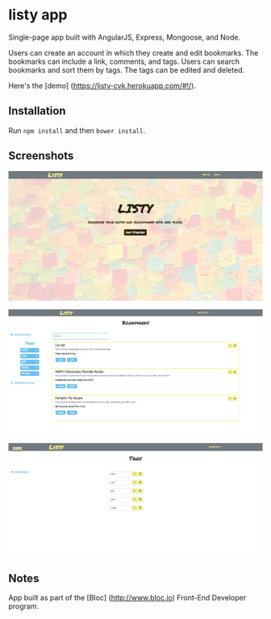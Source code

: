 listy app
=============

Single-page app built with AngularJS, Express, Mongoose, and Node. 

Users can create an account in which they create and edit bookmarks.  The bookmarks can include a link, comments, and tags.  Users can search bookmarks and sort them by tags.  The tags can be edited and deleted.

Here's the [demo] (https://listy-cvk.herokuapp.com/#!/).

Installation
------------
Run `npm install` and then `bower install`.

Screenshots
------------
![](https://github.com/carmenvkrol/bloc3/blob/master/listy-screenshot-homepage.png)

![](https://github.com/carmenvkrol/bloc3/blob/master/listy-screenshot-bookmarkspage.png)

![](https://github.com/carmenvkrol/bloc3/blob/master/listy-screenshot-tagspage.png)


Notes
-----
App built as part of the [Bloc] (http://www.bloc.io) Front-End Developer program.





